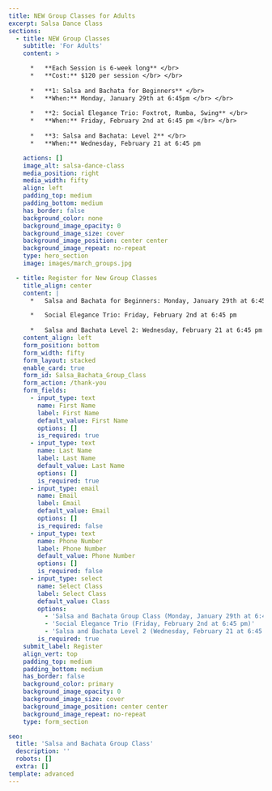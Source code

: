 ```yaml
---
title: NEW Group Classes for Adults
excerpt: Salsa Dance Class
sections:
  - title: NEW Group Classes
    subtitle: 'For Adults'
    content: >

      *   **Each Session is 6-week long** </br>
      *   **Cost:** $120 per session </br> </br>
      
      *   **1: Salsa and Bachata for Beginners** </br>
      *   **When:** Monday, January 29th at 6:45pm </br> </br>
   
      *   **2: Social Elegance Trio: Foxtrot, Rumba, Swing** </br>
      *   **When:** Friday, February 2nd at 6:45 pm </br> </br>
      
      *   **3: Salsa and Bachata: Level 2** </br>
      *   **When:** Wednesday, February 21 at 6:45 pm

    actions: []
    image_alt: salsa-dance-class
    media_position: right
    media_width: fifty
    align: left
    padding_top: medium
    padding_bottom: medium
    has_border: false
    background_color: none
    background_image_opacity: 0
    background_image_size: cover
    background_image_position: center center
    background_image_repeat: no-repeat
    type: hero_section
    image: images/march_groups.jpg

  - title: Register for New Group Classes
    title_align: center
    content: |
      *   Salsa and Bachata for Beginners: Monday, January 29th at 6:45 pm

      *   Social Elegance Trio: Friday, February 2nd at 6:45 pm
        
      *   Salsa and Bachata Level 2: Wednesday, February 21 at 6:45 pm
    content_align: left
    form_position: bottom
    form_width: fifty
    form_layout: stacked
    enable_card: true
    form_id: Salsa_Bachata_Group_Class
    form_action: /thank-you
    form_fields:
      - input_type: text
        name: First Name
        label: First Name
        default_value: First Name
        options: []
        is_required: true
      - input_type: text
        name: Last Name
        label: Last Name
        default_value: Last Name
        options: []
        is_required: true
      - input_type: email
        name: Email
        label: Email
        default_value: Email
        options: []
        is_required: false
      - input_type: text
        name: Phone Number
        label: Phone Number
        default_value: Phone Number
        options: []
        is_required: false
      - input_type: select
        name: Select Class
        label: Select Class
        default_value: Class
        options:
          - 'Salsa and Bachata Group Class (Monday, January 29th at 6:45 pm)'
          - 'Social Elegance Trio (Friday, February 2nd at 6:45 pm)'
          - 'Salsa and Bachata Level 2 (Wednesday, February 21 at 6:45 pm)'
        is_required: true
    submit_label: Register
    align_vert: top
    padding_top: medium
    padding_bottom: medium
    has_border: false
    background_color: primary
    background_image_opacity: 0
    background_image_size: cover
    background_image_position: center center
    background_image_repeat: no-repeat
    type: form_section

seo:
  title: 'Salsa and Bachata Group Class'
  description: ''
  robots: []
  extra: []
template: advanced
---
```

